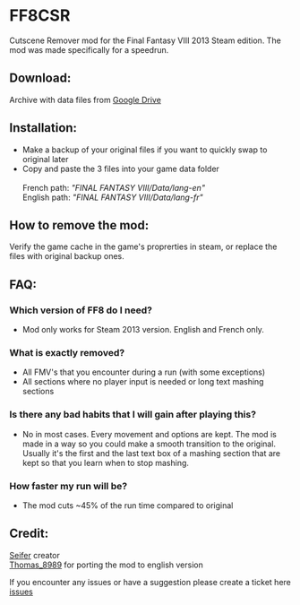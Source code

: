 # FF8CSR
Cutscene Remover mod for the Final Fantasy VIII 2013 Steam edition. The mod was made specifically for a speedrun.

## Download:
Archive with data files from [Google Drive](https://drive.google.com/drive/folders/1gXE7-JENazgafJKHgSnw5b9-RHIWgPBy)

## Installation:
- Make a backup of your original files if you want to quickly swap to original later<br />
- Copy and paste the 3 files into your game data folder<br /><br />
French path: *"FINAL FANTASY VIII/Data/lang-en"* <br />
English path: *"FINAL FANTASY VIII/Data/lang-fr"* <br />

## How to remove the mod:
Verify the game cache in the game's proprerties in steam, or replace the files with original backup ones.

## FAQ:
### Which version of FF8 do I need?
- Mod only works for Steam 2013 version. English and French only.
### What is exactly removed?
- All FMV's that you encounter during a run (with some exceptions)
- All sections where no player input is needed or long text mashing sections  
### Is there any bad habits that I will gain after playing this?
- No in most cases. Every movement and options are kept. The mod is made in a way so you could make a smooth transition to the original. Usually it's the first and the last text box of a mashing section that are kept so that you learn when to stop mashing.  
### How faster my run will be?
- The mod cuts ~45% of the run time compared to original

## Credit:
[Seifer](https://www.twitch.tv/seifertv) creator<br />
[Thomas_8989](https://www.twitch.tv/thomas_8989) for porting the mod to english version

If you encounter any issues or have a suggestion please create a ticket here [issues](https://github.com/Dzoiver/FF8CSR/issues)

